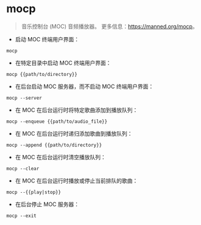 # mocp

> 音乐控制台 (MOC) 音频播放器。
> 更多信息：<https://manned.org/mocp>。

- 启动 MOC 终端用户界面：

`mocp`

- 在特定目录中启动 MOC 终端用户界面：

`mocp {{path/to/directory}}`

- 在后台启动 MOC 服务器，而不启动 MOC 终端用户界面：

`mocp --server`

- 在 MOC 在后台运行时将特定歌曲添加到播放队列：

`mocp --enqueue {{path/to/audio_file}}`

- 在 MOC 在后台运行时递归添加歌曲到播放队列：

`mocp --append {{path/to/directory}}`

- 在 MOC 在后台运行时清空播放队列：

`mocp --clear`

- 在 MOC 在后台运行时播放或停止当前排队的歌曲：

`mocp --{{play|stop}}`

- 在后台停止 MOC 服务器：

`mocp --exit`